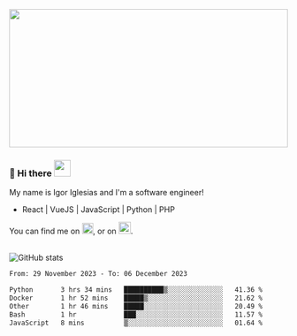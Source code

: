 <img src="https://c.tenor.com/KjVxfRrrncUAAAAd/matrix.gif" width="100%" height="250px">

### 🔭 Hi there <img src="https://raw.githubusercontent.com/MartinHeinz/MartinHeinz/master/wave.gif" width="30px">


My name is Igor Iglesias and I'm a software engineer!
<br>

<ul>
  <li> React | VueJS | JavaScript | Python | PHP </li>
</ul>
You can find me on <a href="https://twitter.com/IgorIglesias5"><img src="https://i.imgur.com/JLLlB5S.png" width="20px"></a>, or on <a href="https://www.linkedin.com/in/igor-iglesias-62478428/"><img src="https://i.imgur.com/PXyIkWx.png" width="22px"></a>.

<br>
<br>

![GitHub stats](https://github-readme-stats.vercel.app/api?username=igoiglesias&show_icons=true&count_private=true&theme=chartreuse-dark&hide_title=true)

<!--START_SECTION:waka-->

```txt
From: 29 November 2023 - To: 06 December 2023

Python       3 hrs 34 mins   ██████████▒░░░░░░░░░░░░░░   41.36 %
Docker       1 hr 52 mins    █████▒░░░░░░░░░░░░░░░░░░░   21.62 %
Other        1 hr 46 mins    █████░░░░░░░░░░░░░░░░░░░░   20.49 %
Bash         1 hr            ███░░░░░░░░░░░░░░░░░░░░░░   11.57 %
JavaScript   8 mins          ▒░░░░░░░░░░░░░░░░░░░░░░░░   01.64 %
```

<!--END_SECTION:waka-->

